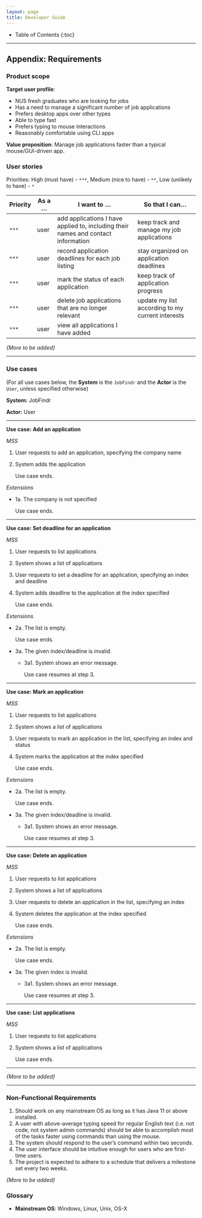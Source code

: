 ```yaml
---
layout: page
title: Developer Guide
---
```


* Table of Contents
  {:toc}

--------------------------------------------------------------------------------------------------------------------

## **Appendix: Requirements**

### Product scope

**Target user profile**:

* NUS fresh graduates who are looking for jobs
* Has a need to manage a significant number of job applications
* Prefers desktop apps over other types
* Able to type fast
* Prefers typing to mouse interactions
* Reasonably comfortable using CLI apps

**Value proposition**: Manage job applications faster than a typical mouse/GUI-driven app.

### User stories

Priorities: High (must have) - `***`, Medium (nice to have) - `**`, Low (unlikely to have) - `*`

| Priority | As a … | I want to …                                                                       | So that I can…                                   |
|----------|--------|-----------------------------------------------------------------------------------|--------------------------------------------------|
| `***`    | user   | add applications I have applied to, including their names and contact information | keep track and manage my job applications        |
| `***`    | user   | record application deadlines for each job listing                                 | stay organized on application deadlines          |
| `***`    | user   | mark the status of each application                                               | keep track of application progress               |
| `***`    | user   | delete job applications that are no longer relevant                               | update my list according to my current interests |
| `***`    | user   | view all applications I have added                                                |                                                  |

*{More to be added}*

------------------------------------------------------------------------------------------------------------------------

### Use cases

(For all use cases below, the **System** is the `JobFindr` and the **Actor** is the `User`, unless specified otherwise)

**System:** JobFindr

**Actor:** User

---

**Use case: Add an application**

_MSS_

1. User requests to add an application, specifying the company name
2. System adds the application

   Use case ends.

_Extensions_

* 1a. The company is not specified

  Use case ends.

---

**Use case: Set deadline for an application**

_MSS_

1. User requests to list applications
2. System shows a list of applications
3. User requests to set a deadline for an application, specifying an index and deadline
4. System adds deadline to the application at the index specified

   Use case ends.

_Extensions_

* 2a. The list is empty.

  Use case ends.

* 3a. The given index/deadline is invalid.
    * 3a1. System shows an error message.

      Use case resumes at step 3.

---

**Use case: Mark an application**

_MSS_

1. User requests to list applications
2. System shows a list of applications
3. User requests to mark an application in the list, specifying an index and status
4. System marks the application at the index specified

   Use case ends.

_Extensions_

* 2a. The list is empty.

  Use case ends.

* 3a. The given index/deadline is invalid.
    * 3a1. System shows an error message.

      Use case resumes at step 3.

---

**Use case: Delete an application**

_MSS_

1. User requests to list applications
2. System shows a list of applications
3. User requests to delete an application in the list, specifying an index
4. System deletes the application at the index specified

   Use case ends.

_Extensions_

* 2a. The list is empty.

  Use case ends.

* 3a. The given index is invalid.
    * 3a1. System shows an error message.

      Use case resumes at step 3.

---

**Use case: List applications**

_MSS_

1. User requests to list applications
2. System shows a list of applications

   Use case ends.

---

*{More to be added}*

------------------------------------------------------------------------------------------------------------------------

### Non-Functional Requirements

1. Should work on any mainstream OS as long as it has Java 11 or above installed.
2. A user with above-average typing speed for regular English text (i.e. not code, not system admin commands) should be
   able to accomplish most of the tasks faster using commands than using the mouse.
3. The system should respond to the user’s command within two seconds.
4. The user interface should be intuitive enough for users who are first-time users.
5. The project is expected to adhere to a schedule that delivers a milestone set every two weeks.

*{More to be added}*

### Glossary

* **Mainstream OS**: Windows, Linux, Unix, OS-X
